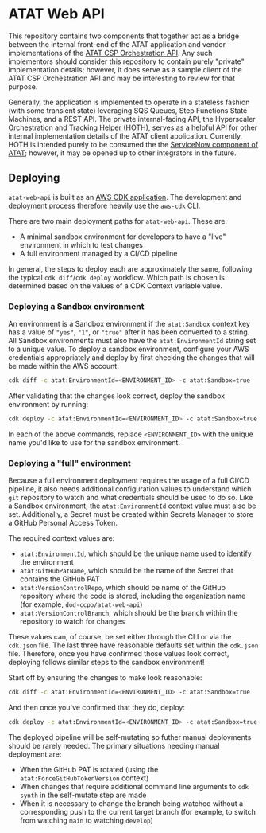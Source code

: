 # ATAT Web API

This repository contains two components that together act as a bridge between the internal front-end of the ATAT
application and vendor implementations of the
[ATAT CSP Orchestration API](https://github.com/dod-ccpo/atat-csp-orchestration). Any such implementors should
consider this repository to contain purely "private" implementation details; however, it does serve as a sample
client of the ATAT CSP Orchestration API and may be interesting to review for that purpose.

Generally, the application is implemented to operate in a stateless fashion (with some transient state) leveraging
SQS Queues, Step Functions State Machines, and a REST API. The private internal-facing API, the
Hyperscaler Orchestration and Tracking Helper (HOTH), serves as a helpful API for other internal implementation
details of the ATAT client application. Currently, HOTH is intended purely to be consumed the the
[ServiceNow component of ATAT](https://github.com/dod-ccpo/atat-snow); however, it may be opened up to other
integrators in the future.

## Deploying

`atat-web-api` is built as an [AWS CDK application](https://docs.aws.amazon.com/cdk/v2/guide/home.html). The
development and deployment process therefore heavily use the `aws-cdk` CLI.

There are two main deployment paths for `atat-web-api`. These are:
 - A minimal sandbox environment for developers to have a "live" environment in which to test changes
 - A full environment managed by a CI/CD pipeline

In general, the steps to deploy each are approximately the same, following the typical `cdk diff`/`cdk deploy`
workflow. Which path is chosen is determined based on the values of a CDK Context variable value.

### Deploying a Sandbox environment

An environment is a Sandbox environment if the `atat:Sandbox` context key has a value of `"yes"`, `"1"`,
or `"true"` after it has been converted to a string. All Sandbox environments must also have the
`atat:EnvironmentId` string set to a unique value. To deploy a sandbox environment, configure your AWS
credentials appropriately and deploy by first checking the changes that will be made within the AWS account.

```bash
cdk diff -c atat:EnvironmentId=<ENVIRONMENT_ID> -c atat:Sandbox=true
```

After validating that the changes look correct, deploy the sandbox environment by running:

```bash
cdk deploy -c atat:EnvironmentId=<ENVIRONMENT_ID> -c atat:Sandbox=true
```

In each of the above commands, replace `<ENVIRONMENT_ID>` with the unique name you'd like to use for the
sandbox environment.

### Deploying a "full" environment

Because a full environment deployment requires the usage of a full CI/CD pipeline, it also needs additional
configuration values to understand which `git` repository to watch and what credentials should be used to do
so. Like a Sandbox environment, the `atat:EnvironmentId` context value must also be set. Additionally, a
Secret must be created within Secrets Manager to store a GitHub Personal Access Token.

The required context values are:
 - `atat:EnvironmentId`, which should be the unique name used to identify the environment
 - `atat:GitHubPatName`, which should be the name of the Secret that contains the GitHub PAT
 - `atat:VersionControlRepo`, which should be name of the GitHub repository where the code is stored,
    including the organization name (for example, `dod-ccpo/atat-web-api`)
 - `atat:VersionControlBranch`, which should be the branch within the repository to watch for changes

These values can, of course, be set either through the CLI or via the `cdk.json` file. The last three have
reasonable defaults set within the `cdk.json` file. Therefore, once you have confirmed those values look
correct, deploying follows similar steps to the sandbox environment!

Start off by ensuring the changes to make look reasonable:

```bash
cdk diff -c atat:EnvironmentId=<ENVIRONMENT_ID> -c atat:Sandbox=true
```

And then once you've confirmed that they do, deploy:

```bash
cdk deploy -c atat:EnvironmentId=<ENVIRONMENT_ID> -c atat:Sandbox=true
```

The deployed pipeline will be self-mutating so futher manual deployments should be rarely needed.
The primary situations needing manual deployment are:
 - When the GitHub PAT is rotated (using the `atat:ForceGitHubTokenVersion` context)
 - When changes that require additional command line arguments to `cdk synth` in the self-mutate
   step are made
 - When it is necessary to change the branch being watched without a corresponding push to the
   current target branch (for example, to switch from watching `main` to watching `develop`)
